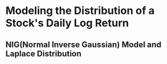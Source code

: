 # Modeling the Distribution of a Stock's Daily Log Return
## NIG(Normal Inverse Gaussian) Model and Laplace Distribution
